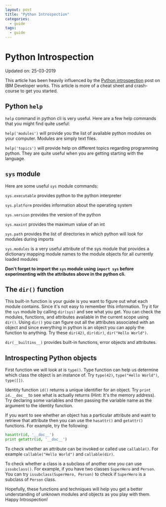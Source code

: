 ```yaml
---
layout: post
title: "Python Introspection"
categories:
  - guide
tags:
  - guide
---
```

# Python Introspection
Updated on: 25-03-2019

This article has been heavily influenced by the [Python introspection](https://www.ibm.com/developerworks/library/l-pyint/index.html) post on IBM Developer works. This article is more of a cheat sheet and crash-course to get you started.

## Python `help`
`help` command in python cli is very useful. Here are a few help commands that you might find quite useful:

`help('modules')` will provide you the list of available python modules on your computer. Modules are simply text files.

`help('topics')` will provide help on different topics regarding programming python. They are quite useful when you are getting starting with the language.

## `sys` module
Here are some useful `sys` module commands:

`sys.executable` provides python to the python interpreter

`sys.platform` provides information about the operating system

`sys.version` provides the version of the python

`sys.maxint` provides the maximum value of an int

`sys.path` provides the list of directories in which python will look for modules during imports

`sys.modules` is a very useful attribute of the sys module that provides a dictionary mapping module names to the module objects for all currently loaded modules

**Don't forget to import the `sys` module using `import sys` before experimenting with the attributes above in the python cli.**

## The `dir()` function
This built-in function is your guide is you want to figure out what each module contains. Since it's not easy to remember this information. Try it for the `sys` module by calling `dir(sys)` and see what you get.
You can check the modules, functions, and attributes available in the current scope using `dir()`. Using `dir()` you can figure out all the attributes associated with an object and since everything in python is an object you can apply the function to anything. Try these `dir(42)`, `dir(dir)`, `dir("Hello World")`.

`dir(__builtins__)` provides built-in functions, error objects and attributes.

## Introspecting Python objects
First function we will look at is `type()`. Type function can help us determine which class the object is an instance of. Try `type(42)`, `type("Hello World")`, `type([])`.

Identity function `id()` returns a unique identifier for an object. Try `print id.__doc__` to see what is actually returns (Hint: It's the memory address). Try declaring some variables and then passing the variable name as the argument to the identity function.

If you want to see whether an object has a particular attribute and want to retrieve that attribute then you can use the `hasattr()` and `getattr()` functions. For example, try the following:

```python
hasattr(id, '__doc__')
print getattr(id, '__doc__')
```

To check whether an attribute can be invoked or called use `callable()`. For example `callable("Hello World")` and `callable(dir)`.

To check whether a class is a subclass of another one you can use `issubclass()`. For example, if you have two classes `SuperHero` and `Person`. You can try `issubclass(SuperHero, Person)` to check if `SuperHero` is a subclass of `Person` class.

Hopefully, these functions and techniques will help you get a better understanding of unknown modules and objects as you play with them. Happy Introspection!
